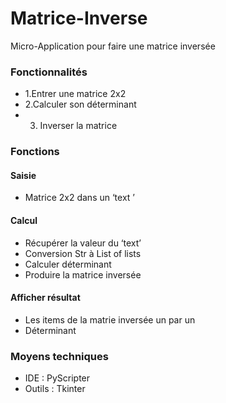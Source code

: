 # Matrice-Inverse
Micro-Application pour faire une matrice inversée

### Fonctionnalités
* 1.Entrer une matrice 2x2
* 2.Calculer son déterminant
* 3. Inverser la matrice 

### Fonctions
#### Saisie 
* Matrice 2x2 dans un ‘text ’	
#### Calcul
* Récupérer la valeur du ‘text’
* Conversion Str à List of lists
* Calculer déterminant
* Produire la matrice inversée
#### Afficher résultat
* Les items de la matrie inversée un par un
* Déterminant

### Moyens techniques
* IDE : PyScripter
* Outils : Tkinter
